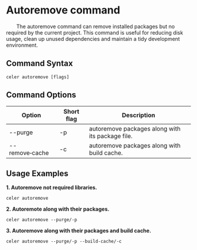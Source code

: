 # Autoremove command

&emsp;&emsp;The autoremove command can remove installed packages but no required by the current project. This command is useful for reducing disk usage, clean up unused dependencies and maintain a tidy development environment.  

## Command Syntax

```shell
celer autoremove [flags]
```

## Command Options

| Option	        | Short flag | Description                                              	|
| ----------------- | ---------- | ------------------------------------------------------------ |
| --purge           | -p         | autoremove packages along with its package file.             |
| --remove‑cache	| -c	     | autoremove packages along with build cache.  	            |

## Usage Examples

**1. Autoremove not required libraries.**

```shell
celer autoremove
```

**2. Autoremote along with their packages.**

```shell
celer autoremove --purge/-p
```

**3. Autoremove along with their packages and build cache.**

```shell
celer autoremove --purge/-p --build-cache/-c  
```